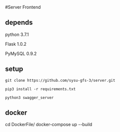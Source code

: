 #Server Frontend
## depends
python 3.7.1

Flask 1.0.2

PyMySQL 0.9.2
## setup
```angular2html
git clone https://github.com/sysu-gfs-3/server.git

pip3 install -r requirements.txt

python3 swagger_server
```
## docker
cd DockerFile/
docker-compose up --build 
